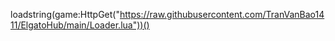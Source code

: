loadstring(game:HttpGet("https://raw.githubusercontent.com/TranVanBao1411/ElgatoHub/main/Loader.lua"))()
